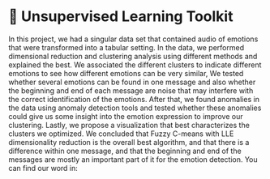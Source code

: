 # 🧠 Unsupervised Learning Toolkit

In this project, we had a singular data set that contained audio of emotions that were transformed into a tabular setting. In the data, we performed dimensional reduction and clustering analysis using different methods and explained the best. We associated the different clusters to indicate different emotions to see how different emotions can be very similar, We tested whether several emotions can be found in one message and also whether the beginning and end of each message are noise that may interfere with the correct identification of the emotions. After that, we found anomalies in the data using anomaly detection tools and tested whether these anomalies could give us some insight into the emotion expression to improve our clustering. Lastly, we propose a visualization that best characterizes the clusters we optimized. We concluded that Fuzzy C-means with LLE dimensionality reduction is the overall best algorithm, and that there is a difference within one message, and that the beginning and end of the messages are mostly an important part of it for the emotion detection. You can find our word in: 
